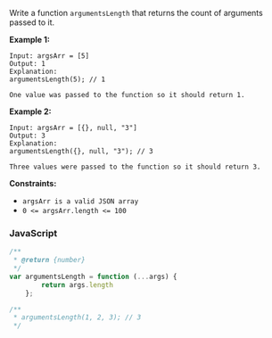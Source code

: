 Write a function `argumentsLength` that returns the count of arguments passed to it.

**Example 1:**

```
Input: argsArr = [5]
Output: 1
Explanation:
argumentsLength(5); // 1

One value was passed to the function so it should return 1.
```

**Example 2:**

```
Input: argsArr = [{}, null, "3"]
Output: 3
Explanation: 
argumentsLength({}, null, "3"); // 3

Three values were passed to the function so it should return 3.
```

**Constraints:**

- `argsArr is a valid JSON array`
- `0 <= argsArr.length <= 100`

### JavaScript

```javascript
/**
 * @return {number}
 */
var argumentsLength = function (...args) {
        return args.length
    };

/**
 * argumentsLength(1, 2, 3); // 3
 */
```